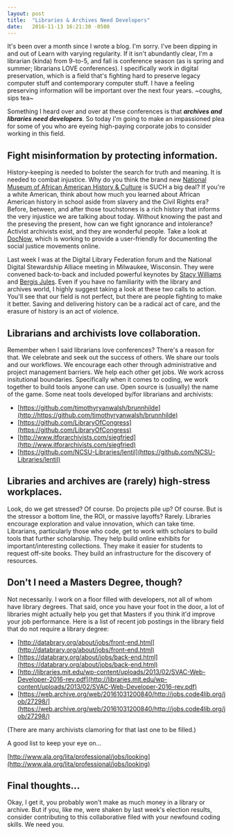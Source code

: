 ```yaml
---
layout: post
title:  "Libraries & Archives Need Developers"
date:   2016-11-13 16:21:30 -0500
---
```



It's been over a month since I wrote a blog. I'm sorry. I've been dipping in and out of Learn with varying regularity. If it isn't abundantly clear, I'm a librarian (kinda) from 9-to-5, and fall is conference season (as is spring and summer; librarians LOVE conferences). I specifically work in digital preservation, which is a field that's fighting hard to preserve legacy computer stuff and contemporary computer stuff. I have a feeling preserving information will be important over the next four years. ~coughs, sips tea~

Something I heard over and over at these conferences is that ***archives and libraries need developers***. So today I'm going to make an impassioned plea for some of you who are eyeing high-paying corporate jobs to consider working in this field.

## **Fight misinformation by protecting information.**

History-keeping is needed to bolster the search for truth and meaning. It is needed to combat injustice. Why do you think the brand new [National Museum of African American History & Culture](https://nmaahc.si.edu/) is SUCH a big deal? If you're a white American, think about how much you learned about African American history in school aside from slavery and the Civil Rights era? Before, between, and after those touchstones is a rich history that informs the very injustice we are talking about today. Without knowing the past and the preseving the present, how can we fight ignorance and intolerance? Activist archivists exist, and they are wonderful people. Take a look at [DocNow](http://www.docnow.io/), which is working to provide a user-friendly for documenting the social justice movements online. 

Last week I was at the Digital Library Federation forum and the National Digital Stewardship Alliace meeting in Milwaukee, Wisconsin. They were convened back-to-back and included powerful keynotes by [Stacy Williams](https://youtu.be/lpFzaO0vEBg?t=27m20s) and [Bergis Jules](https://medium.com/on-archivy/confronting-our-failure-of-care-around-the-legacies-of-marginalized-people-in-the-archives-dc4180397280#.mgi9tdam5). Even if you have no familiarity with the library and archives world, I highly suggest taking a look at these two calls to action. You'll see that our field is not perfect, but there are people fighting to make it better. Saving and delivering history can be a radical act of care, and the erasure of history is an act of violence. 

## **Librarians and archivists love collaboration.**

Remember when I said librarians love conferences? There's a reason for that. We celebrate and seek out the success of others. We share our tools and our workflows. We encourage each other through administrative and project management barriers. We help each other get jobs. We work across insitutional boundaries. Specifically when it comes to coding, we work together to build tools anyone can use. Open source is (usually) the name of the game. Some neat tools developed by/for librarians and archivists:

* [https://github.com/timothyryanwalsh/brunnhilde](http://https://github.com/timothyryanwalsh/brunnhilde)
* [https://github.com/LibraryOfCongress](https://github.com/LibraryOfCongress)
* [http://www.itforarchivists.com/siegfried](http://www.itforarchivists.com/siegfried)
* [https://github.com/NCSU-Libraries/lentil](https://github.com/NCSU-Libraries/lentil)

## **Libraries and archives are (rarely) high-stress workplaces.**

Look, do we get stressed? Of course. Do projects pile up? Of course. But is the stressor a bottom line, the ROI, or massive layoffs? Rarely. Libraries encourage exploration and value innovation, which can take time. Librarians, particularly those who code, get to work with scholars to build tools that further scholarship. They help build online exhibits for important/interesting collections. They make it easier for students to request off-site books. They build an infrastructure for the discovery of resources.

## **Don't I need a Masters Degree, though?**

Not necessarily. I work on a floor filled with developers, not all of whom have library degrees. That said, once you have your foot in the door, a lot of libraries might actually help you get that Masters if you think it'd improve your job performance. Here is a list of recent job postings in the library field that do not require a library degree:

* [http://databrary.org/about/jobs/front-end.html](http://databrary.org/about/jobs/front-end.html)
* [https://databrary.org/about/jobs/back-end.html](https://databrary.org/about/jobs/back-end.html)
* [http://libraries.mit.edu/wp-content/uploads/2013/02/SVAC-Web-Developer-2016-rev.pdf](http://libraries.mit.edu/wp-content/uploads/2013/02/SVAC-Web-Developer-2016-rev.pdf)
* [https://web.archive.org/web/20161031200840/http://jobs.code4lib.org/job/27298/](https://web.archive.org/web/20161031200840/http://jobs.code4lib.org/job/27298/)

(There are many archivists clamoring for that last one to be filled.)

A good list to keep your eye on...

[http://www.ala.org/lita/professional/jobs/looking](http://www.ala.org/lita/professional/jobs/looking)

## **Final thoughts...**

Okay, I get it, you probably won't make as much money in a library or archive. But if you, like me, were shaken by last week's election results, consider contributing to this collaborative filed with your newfound coding skills. We need you. 
